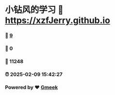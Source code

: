 # 小钻风的学习 :link: https://xzfJerry.github.io 
### :page_facing_up: [9](https://xzfJerry.github.io/tag.html) 
### :speech_balloon: 0 
### :hibiscus: 11248 
### :alarm_clock: 2025-02-09 15:42:27 
### Powered by :heart: [Gmeek](https://github.com/Meekdai/Gmeek)
